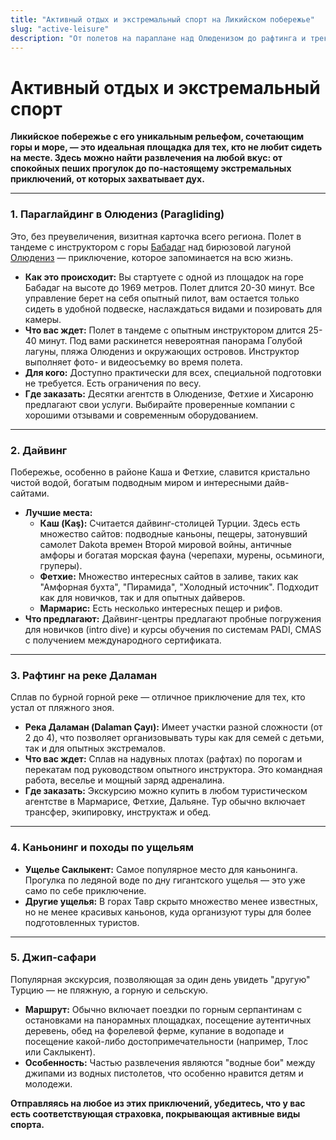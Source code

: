 ```yaml
---
title: "Активный отдых и экстремальный спорт на Ликийском побережье"
slug: "active-leisure"
description: "От полетов на параплане над Олюденизом до рафтинга и треккинга по Ликийской тропе. Все виды активного отдыха и экстремальных развлечений в одном гиде."
---
```

# Активный отдых и экстремальный спорт

**Ликийское побережье с его уникальным рельефом, сочетающим горы и море, — это идеальная площадка для тех, кто не любит сидеть на месте. Здесь можно найти развлечения на любой вкус: от спокойных пеших прогулок до по-настоящему экстремальных приключений, от которых захватывает дух.**

---

### 1. Параглайдинг в Олюдениз (Paragliding)

Это, без преувеличения, визитная карточка всего региона. Полет в тандеме с инструктором с горы [Бабадаг](/articles/babadag) над бирюзовой лагуной [Олюдениз](/articles/oludeniz) — приключение, которое запоминается на всю жизнь.

-   **Как это происходит:** Вы стартуете с одной из площадок на горе Бабадаг на высоте до 1969 метров. Полет длится 20-30 минут. Все управление берет на себя опытный пилот, вам остается только сидеть в удобной подвеске, наслаждаться видами и позировать для камеры.
-   **Что вас ждет:** Полет в тандеме с опытным инструктором длится 25-40 минут. Под вами раскинется невероятная панорама Голубой лагуны, пляжа Олюдениз и окружающих островов. Инструктор выполняет фото- и видеосъемку во время полета.
-   **Для кого:** Доступно практически для всех, специальной подготовки не требуется. Есть ограничения по весу.
-   **Где заказать:** Десятки агентств в Олюденизе, Фетхие и Хисароню предлагают свои услуги. Выбирайте проверенные компании с хорошими отзывами и современным оборудованием.

---

### 2. Дайвинг

Побережье, особенно в районе Каша и Фетхие, славится кристально чистой водой, богатым подводным миром и интересными дайв-сайтами.

-   **Лучшие места:**
    -   **Каш (Kaş):** Считается дайвинг-столицей Турции. Здесь есть множество сайтов: подводные каньоны, пещеры, затонувший самолет Dakota времен Второй мировой войны, античные амфоры и богатая морская фауна (черепахи, мурены, осьминоги, груперы).
    -   **Фетхие:** Множество интересных сайтов в заливе, таких как "Амфорная бухта", "Пирамида", "Холодный источник". Подходит как для новичков, так и для опытных дайверов.
    -   **Мармарис:** Есть несколько интересных пещер и рифов.
-   **Что предлагают:** Дайвинг-центры предлагают пробные погружения для новичков (intro dive) и курсы обучения по системам PADI, CMAS с получением международного сертификата.

---

### 3. Рафтинг на реке Даламан

Сплав по бурной горной реке — отличное приключение для тех, кто устал от пляжного зноя.

-   **Река Даламан (Dalaman Çayı):** Имеет участки разной сложности (от 2 до 4), что позволяет организовывать туры как для семей с детьми, так и для опытных экстремалов.
-   **Что вас ждет:** Сплав на надувных плотах (рафтах) по порогам и перекатам под руководством опытного инструктора. Это командная работа, веселье и мощный заряд адреналина.
-   **Где заказать:** Экскурсию можно купить в любом туристическом агентстве в Мармарисе, Фетхие, Дальяне. Тур обычно включает трансфер, экипировку, инструктаж и обед.

---

### 4. Каньонинг и походы по ущельям

-   **Ущелье Саклыкент:** Самое популярное место для каньонинга. Прогулка по ледяной воде по дну гигантского ущелья — это уже само по себе приключение.
-   **Другие ущелья:** В горах Тавр скрыто множество менее известных, но не менее красивых каньонов, куда организуют туры для более подготовленных туристов.

---

### 5. Джип-сафари

Популярная экскурсия, позволяющая за один день увидеть "другую" Турцию — не пляжную, а горную и сельскую.
-   **Маршрут:** Обычно включает поездки по горным серпантинам с остановками на панорамных площадках, посещение аутентичных деревень, обед на форелевой ферме, купание в водопаде и посещение какой-либо достопримечательности (например, Тлос или Саклыкент).
-   **Особенность:** Частью развлечения являются "водные бои" между джипами из водных пистолетов, что особенно нравится детям и молодежи.

**Отправляясь на любое из этих приключений, убедитесь, что у вас есть соответствующая страховка, покрывающая активные виды спорта.** 